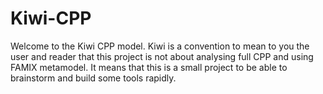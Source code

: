 # Kiwi-CPP

Welcome to the Kiwi CPP model.
Kiwi is a convention to mean to you the user and reader that this project is not about analysing full CPP and using FAMIX metamodel. It means that this is a small project to be able to brainstorm and build some tools rapidly.
